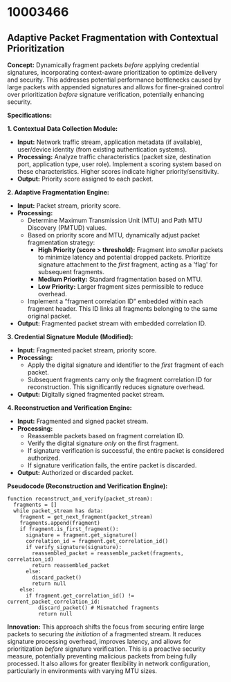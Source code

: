 # 10003466

## Adaptive Packet Fragmentation with Contextual Prioritization

**Concept:** Dynamically fragment packets *before* applying credential signatures, incorporating context-aware prioritization to optimize delivery and security. This addresses potential performance bottlenecks caused by large packets with appended signatures and allows for finer-grained control over prioritization *before* signature verification, potentially enhancing security.

**Specifications:**

**1. Contextual Data Collection Module:**

*   **Input:** Network traffic stream, application metadata (if available), user/device identity (from existing authentication systems).
*   **Processing:** Analyze traffic characteristics (packet size, destination port, application type, user role). Implement a scoring system based on these characteristics. Higher scores indicate higher priority/sensitivity.
*   **Output:** Priority score assigned to each packet.

**2. Adaptive Fragmentation Engine:**

*   **Input:** Packet stream, priority score.
*   **Processing:**
    *   Determine Maximum Transmission Unit (MTU) and Path MTU Discovery (PMTUD) values.
    *   Based on priority score and MTU, dynamically adjust packet fragmentation strategy:
        *   **High Priority (score > threshold):** Fragment into *smaller* packets to minimize latency and potential dropped packets. Prioritize signature attachment to the *first* fragment, acting as a 'flag' for subsequent fragments.
        *   **Medium Priority:** Standard fragmentation based on MTU.
        *   **Low Priority:**  Larger fragment sizes permissible to reduce overhead.
    *   Implement a “fragment correlation ID” embedded within each fragment header. This ID links all fragments belonging to the same original packet.
*   **Output:** Fragmented packet stream with embedded correlation ID.

**3. Credential Signature Module (Modified):**

*   **Input:** Fragmented packet stream, priority score.
*   **Processing:**
    *   Apply the digital signature and identifier to the *first* fragment of each packet.
    *   Subsequent fragments carry only the fragment correlation ID for reconstruction. This significantly reduces signature overhead.
*   **Output:** Digitally signed fragmented packet stream.

**4. Reconstruction and Verification Engine:**

*   **Input:** Fragmented and signed packet stream.
*   **Processing:**
    *   Reassemble packets based on fragment correlation ID.
    *   Verify the digital signature *only* on the first fragment.
    *   If signature verification is successful, the entire packet is considered authorized.
    *   If signature verification fails, the entire packet is discarded.
*   **Output:** Authorized or discarded packet.

**Pseudocode (Reconstruction and Verification Engine):**

```
function reconstruct_and_verify(packet_stream):
  fragments = []
  while packet_stream has data:
    fragment = get_next_fragment(packet_stream)
    fragments.append(fragment)
    if fragment.is_first_fragment():
      signature = fragment.get_signature()
      correlation_id = fragment.get_correlation_id()
      if verify_signature(signature):
        reassembled_packet = reassemble_packet(fragments, correlation_id)
        return reassembled_packet
      else:
        discard_packet()
        return null
    else:
      if fragment.get_correlation_id() != current_packet_correlation_id:
          discard_packet() # Mismatched fragments
          return null
```

**Innovation:**  This approach shifts the focus from securing entire large packets to securing *the initiation* of a fragmented stream.  It reduces signature processing overhead, improves latency, and allows for prioritization *before* signature verification. This is a proactive security measure, potentially preventing malicious packets from being fully processed.  It also allows for greater flexibility in network configuration, particularly in environments with varying MTU sizes.